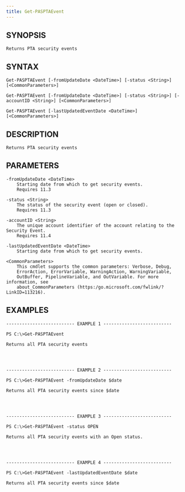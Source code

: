 ```yaml
---
title: Get-PASPTAEvent
---
```


## SYNOPSIS

    Returns PTA security events

## SYNTAX

    Get-PASPTAEvent [-fromUpdateDate <DateTime>] [-status <String>] [<CommonParameters>]

    Get-PASPTAEvent [-fromUpdateDate <DateTime>] [-status <String>] [-accountID <String>] [<CommonParameters>]

    Get-PASPTAEvent [-lastUpdatedEventDate <DateTime>] [<CommonParameters>]

## DESCRIPTION

    Returns PTA security events

## PARAMETERS

    -fromUpdateDate <DateTime>
        Starting date from which to get security events.
        Requires 11.3

    -status <String>
        The status of the security event (open or closed).
        Requires 11.3

    -accountID <String>
        The unique account identifier of the account relating to the Security Event.
        Requires 11.4

    -lastUpdatedEventDate <DateTime>
        Starting date from which to get security events.

    <CommonParameters>
        This cmdlet supports the common parameters: Verbose, Debug,
        ErrorAction, ErrorVariable, WarningAction, WarningVariable,
        OutBuffer, PipelineVariable, and OutVariable. For more information, see
        about_CommonParameters (https:/go.microsoft.com/fwlink/?LinkID=113216).

## EXAMPLES

    -------------------------- EXAMPLE 1 --------------------------

    PS C:\>Get-PASPTAEvent

    Returns all PTA security events




    -------------------------- EXAMPLE 2 --------------------------

    PS C:\>Get-PASPTAEvent -fromUpdateDate $date

    Returns all PTA security events since $date




    -------------------------- EXAMPLE 3 --------------------------

    PS C:\>Get-PASPTAEvent -status OPEN

    Returns all PTA security events with an Open status.




    -------------------------- EXAMPLE 4 --------------------------

    PS C:\>Get-PASPTAEvent -lastUpdatedEventDate $date

    Returns all PTA security events since $date
